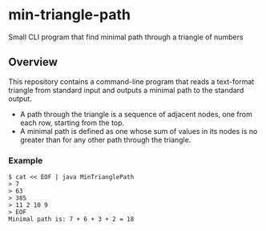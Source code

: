 # min-triangle-path
Small CLI program that find minimal path through a triangle of numbers

## Overview

This repository contains a command-line program that reads a text-format triangle from standard input and outputs a minimal path to the standard output.
 * A path through the triangle is a sequence of adjacent nodes, one from each row, starting from the top.
 * A minimal path is defined as one whose sum of values in its nodes is no greater than for any other path through the triangle.

### Example
```
$ cat << EOF | java MinTrianglePath 
> 7
> 63
> 385
> 11 2 10 9
> EOF
Minimal path is: 7 + 6 + 3 + 2 = 18
```

